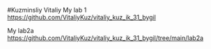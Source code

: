 #Kuzminsliy Vitaliy
My lab 1  https://github.com/VitaliyKuz/vitaliy_kuz_ik_31_bygil

My lab2a https://github.com/VitaliyKuz/vitaliy_kuz_ik_31_bygil/tree/main/lab2a